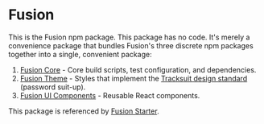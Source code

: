 # Fusion
This is the Fusion npm package. This package has no code. It's merely a convenience package that bundles Fusion's three discrete npm packages together into a single, convenient package:
1. [Fusion Core](https://ghe.coxautoinc.com/CoxAuto-UI/fusion/tree/master/packages/fusion-core) - Core build scripts, test configuration, and dependencies.
2. [Fusion Theme](https://ghe.coxautoinc.com/CoxAuto-UI/fusion/tree/master/packages/fusion-theme) - Styles that implement the [Tracksuit design standard](http://get-tracksuit.com) (password suit-up).
3. [Fusion UI Components](https://ghe.coxautoinc.com/CoxAuto-UI/fusion/tree/master/packages/fusion-ui-components) - Reusable React components.

This package is referenced by [Fusion Starter](https://ghe.coxautoinc.com/CoxAuto-UI/fusion/tree/master/packages/fusion-starter).
